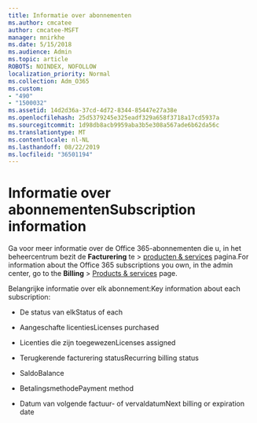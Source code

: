 ```yaml
---
title: Informatie over abonnementen
ms.author: cmcatee
author: cmcatee-MSFT
manager: mnirkhe
ms.date: 5/15/2018
ms.audience: Admin
ms.topic: article
ROBOTS: NOINDEX, NOFOLLOW
localization_priority: Normal
ms.collection: Adm_O365
ms.custom:
- "490"
- "1500032"
ms.assetid: 14d2d36a-37cd-4d72-8344-85447e27a38e
ms.openlocfilehash: 25d5379245e325eadf329a658f3718a17cd5937a
ms.sourcegitcommit: 1d98db8acb9959aba3b5e308a567ade6b62da56c
ms.translationtype: MT
ms.contentlocale: nl-NL
ms.lasthandoff: 08/22/2019
ms.locfileid: "36501194"
---
```

# <a name="subscription-information"></a><span data-ttu-id="aca08-102">Informatie over abonnementen</span><span class="sxs-lookup"><span data-stu-id="aca08-102">Subscription information</span></span>

<span data-ttu-id="aca08-103">Ga voor meer informatie over de Office 365-abonnementen die u, in het beheercentrum bezit de **Facturering** te \> [producten & services](https://go.microsoft.com/fwlink/p/?linkid=842054) pagina.</span><span class="sxs-lookup"><span data-stu-id="aca08-103">For information about the Office 365 subscriptions you own, in the admin center, go to the **Billing** \> [Products & services](https://go.microsoft.com/fwlink/p/?linkid=842054) page.</span></span>
  
<span data-ttu-id="aca08-104">Belangrijke informatie over elk abonnement:</span><span class="sxs-lookup"><span data-stu-id="aca08-104">Key information about each subscription:</span></span>
  
- <span data-ttu-id="aca08-105">De status van elk</span><span class="sxs-lookup"><span data-stu-id="aca08-105">Status of each</span></span>

- <span data-ttu-id="aca08-106">Aangeschafte licenties</span><span class="sxs-lookup"><span data-stu-id="aca08-106">Licenses purchased</span></span>

- <span data-ttu-id="aca08-107">Licenties die zijn toegewezen</span><span class="sxs-lookup"><span data-stu-id="aca08-107">Licenses assigned</span></span>

- <span data-ttu-id="aca08-108">Terugkerende facturering status</span><span class="sxs-lookup"><span data-stu-id="aca08-108">Recurring billing status</span></span>

- <span data-ttu-id="aca08-109">Saldo</span><span class="sxs-lookup"><span data-stu-id="aca08-109">Balance</span></span>

- <span data-ttu-id="aca08-110">Betalingsmethode</span><span class="sxs-lookup"><span data-stu-id="aca08-110">Payment method</span></span>

- <span data-ttu-id="aca08-111">Datum van volgende factuur- of vervaldatum</span><span class="sxs-lookup"><span data-stu-id="aca08-111">Next billing or expiration date</span></span>
